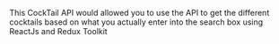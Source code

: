 This CockTail API would allowed you to use the API to get the different cocktails based on what you actually enter into the search box
using ReactJs and Redux Toolkit
